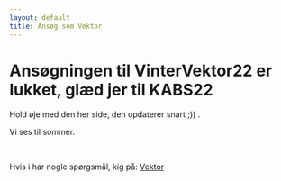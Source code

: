 ```yaml
---
layout: default
title: Ansøg som Vektor
---
```

<h1>Ansøgningen til VinterVektor22 er lukket, glæd jer til KABS22 </h1>

<p>Hold øje med den her side, den opdaterer snart ;)) .</p>
<p>Vi ses til sommer.</p>
<br />


Hvis i har nogle spørgsmål, kig på: <a href="/vektor">Vektor</a>